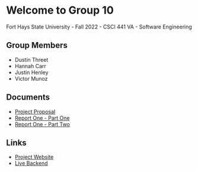 # Welcome to Group 10
Fort Hays State University - Fall 2022 - CSCI 441 VA - Software Engineering

## Group Members
- Dustin Threet []()
- Hannah Carr []()
- Justin Henley []()
- Victor Munoz []()

## Documents
- [Project Proposal](https://drive.google.com/file/d/1FrU98wgH9FLsxeomwyrD00fDvVm02YQ6/view?usp=sharing)
- [Report One - Part One](https://drive.google.com/file/d/1lSVPS9dwJsXz9XT3v1ymVENNiSLJCybm/view?usp=sharing)
- [Report One - Part Two](https://drive.google.com/file/d/1G23IlJqq6Tv0aa5DmeU0OnpvYhc5vM3l/view?usp=sharing)

## Links
- [Project Website](https://fhsu-csci-675-group-10.onrender.com/)
- [Live Backend](https://parking-garages.onrender.com/)
